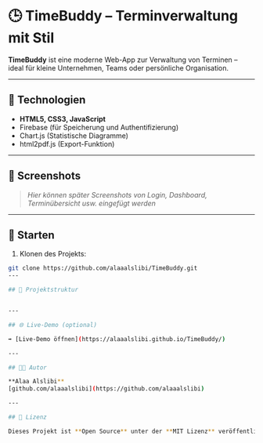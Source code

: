 # 🕒 TimeBuddy – Terminverwaltung mit Stil

**TimeBuddy** ist eine moderne Web-App zur Verwaltung von Terminen – ideal für kleine Unternehmen, Teams oder persönliche Organisation.

---

## 🔧 Technologien

- **HTML5, CSS3, JavaScript**
- Firebase (für Speicherung und Authentifizierung)
- Chart.js (Statistische Diagramme)
- html2pdf.js (Export-Funktion)

---

## 📸 Screenshots

> *Hier können später Screenshots von Login, Dashboard, Terminübersicht usw. eingefügt werden*

---

## 🚀 Starten

1. Klonen des Projekts:

```bash
git clone https://github.com/alaaalslibi/TimeBuddy.git
---

## 📁 Projektstruktur


---

## 🌐 Live-Demo (optional)

➡️ [Live-Demo öffnen](https://alaaalslibi.github.io/TimeBuddy/)

---

## 👨‍💻 Autor

**Alaa Alslibi**  
[github.com/alaaalslibi](https://github.com/alaaalslibi)

---

## 🔐 Lizenz

Dieses Projekt ist **Open Source** unter der **MIT Lizenz** veröffentlicht.
